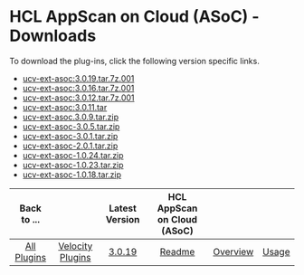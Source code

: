 
# HCL AppScan on Cloud (ASoC) - Downloads

To download the plug-ins, click the following version specific links.

- [ucv-ext-asoc:3.0.19.tar.7z.001](https://raw.githubusercontent.com/UrbanCode/IBM-UCV-PLUGINS/main/files/ucv-ext-asoc/ucv-ext-asoc%3A3.0.19.tar.7z.001)
- [ucv-ext-asoc:3.0.16.tar.7z.001](https://raw.githubusercontent.com/UrbanCode/IBM-UCV-PLUGINS/main/files/ucv-ext-asoc/ucv-ext-asoc%3A3.0.16.tar.7z.001)
- [ucv-ext-asoc:3.0.12.tar.7z.001](https://raw.githubusercontent.com/UrbanCode/IBM-UCV-PLUGINS/main/files/ucv-ext-asoc/ucv-ext-asoc%3A3.0.12.tar.7z.001)
- [ucv-ext-asoc:3.0.11.tar](https://raw.githubusercontent.com/UrbanCode/IBM-UCV-PLUGINS/main/files/ucv-ext-asoc/ucv-ext-asoc%3A3.0.11.tar)
- [ucv-ext-asoc.3.0.9.tar.zip](https://raw.githubusercontent.com/UrbanCode/IBM-UCV-PLUGINS/main/files/ucv-ext-asoc/ucv-ext-asoc.3.0.9.tar.zip)
- [ucv-ext-asoc-3.0.5.tar.zip](https://raw.githubusercontent.com/UrbanCode/IBM-UCV-PLUGINS/main/files/ucv-ext-asoc/ucv-ext-asoc-3.0.5.tar.zip)
- [ucv-ext-asoc-3.0.1.tar.zip](https://raw.githubusercontent.com/UrbanCode/IBM-UCV-PLUGINS/main/files/ucv-ext-asoc/ucv-ext-asoc-3.0.1.tar.zip)
- [ucv-ext-asoc-2.0.1.tar.zip](https://raw.githubusercontent.com/UrbanCode/IBM-UCV-PLUGINS/main/files/ucv-ext-asoc/ucv-ext-asoc-2.0.1.tar.zip)
- [ucv-ext-asoc-1.0.24.tar.zip](https://raw.githubusercontent.com/UrbanCode/IBM-UCV-PLUGINS/main/files/ucv-ext-asoc/ucv-ext-asoc-1.0.24.tar.zip)
- [ucv-ext-asoc-1.0.23.tar.zip](https://raw.githubusercontent.com/UrbanCode/IBM-UCV-PLUGINS/main/files/ucv-ext-asoc/ucv-ext-asoc-1.0.23.tar.zip)
- [ucv-ext-asoc-1.0.18.tar.zip](https://raw.githubusercontent.com/UrbanCode/IBM-UCV-PLUGINS/main/files/ucv-ext-asoc/ucv-ext-asoc-1.0.18.tar.zip)

|Back to ...||Latest Version|HCL AppScan on Cloud (ASoC) |||
| :---: | :---: | :---: | :---: | :---: | :---: |
|[All Plugins](../../index.md)|[Velocity Plugins](../README.md)|[3.0.19](https://raw.githubusercontent.com/UrbanCode/IBM-UCV-PLUGINS/main/files/ucv-ext-asoc/ucv-ext-asoc%3A3.0.19.tar.7z.001)|[Readme](README.md)|[Overview](overview.md)|[Usage](usage.md)|
